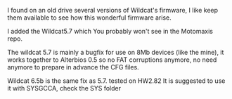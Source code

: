 I found on an old drive several versions of Wildcat's firmware, I like keep them available to see how this wonderful firmware arise.

I added the Wildcat5.7 which You probably won't see in the Motomaxis repo.

The wildcat 5.7 is mainly a bugfix for use on 8Mb devices (like the mine), it works together to Alterbios 0.5 so no FAT corruptions anymore, no need anymore to prepare in advance the CFG files.

Wildcat 6.5b is the same fix as 5.7. tested on HW2.82
It is suggested to use it with SYSGCCA, check the SYS folder
